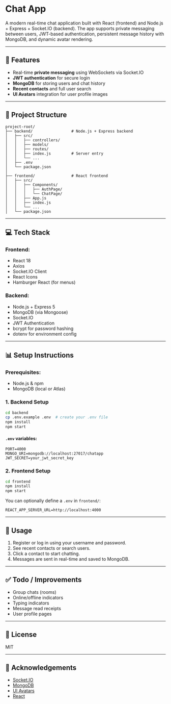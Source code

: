 # Chat App

A modern real-time chat application built with React (frontend) and Node.js + Express + Socket.IO (backend). The app supports private messaging between users, JWT-based authentication, persistent message history with MongoDB, and dynamic avatar rendering.

---

## 🚀 Features

* Real-time **private messaging** using WebSockets via Socket.IO
* **JWT authentication** for secure login
* **MongoDB** for storing users and chat history
* **Recent contacts** and full user search
* **UI Avatars** integration for user profile images

---

## 📂 Project Structure

```
project-root/
├── backend/                 # Node.js + Express backend
│   ├── src/
│   │   ├── controllers/
│   │   ├── models/
│   │   ├── routes/
│   │   ├── index.js         # Server entry
│   │   └── ...
│   ├── .env
│   └── package.json
│
├── frontend/                # React frontend
│   ├── src/
│   │   ├── Components/
│   │   │   ├── AuthPage/
│   │   │   └── ChatPage/
│   │   ├── App.js
│   │   ├── index.js
│   │   └── ...
│   └── package.json
```

---

## 💻 Tech Stack

### Frontend:

* React 18
* Axios
* Socket.IO Client
* React Icons
* Hamburger React (for menus)

### Backend:

* Node.js + Express 5
* MongoDB (via Mongoose)
* Socket.IO
* JWT Authentication
* bcrypt for password hashing
* dotenv for environment config

---

## 📊 Setup Instructions

### Prerequisites:

* Node.js & npm
* MongoDB (local or Atlas)

### 1. Backend Setup

```bash
cd backend
cp .env.example .env  # create your .env file
npm install
npm start
```

#### `.env` variables:

```env
PORT=4000
MONGO_URI=mongodb://localhost:27017/chatapp
JWT_SECRET=your_jwt_secret_key
```

### 2. Frontend Setup

```bash
cd frontend
npm install
npm start
```

You can optionally define a `.env` in `frontend/`:

```env
REACT_APP_SERVER_URL=http://localhost:4000
```

---

## 💬 Usage

1. Register or log in using your username and password.
2. See recent contacts or search users.
3. Click a contact to start chatting.
4. Messages are sent in real-time and saved to MongoDB.

---

## ✅ Todo / Improvements

* Group chats (rooms)
* Online/offline indicators
* Typing indicators
* Message read receipts
* User profile pages

---

## 🚮 License

MIT

---

## 🙏 Acknowledgements

* [Socket.IO](https://socket.io/)
* [MongoDB](https://www.mongodb.com/)
* [UI Avatars](https://ui-avatars.com/)
* [React](https://reactjs.org/)
